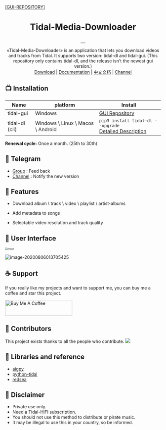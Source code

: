 <br>
    <a href="https://github.com/yaronzz/Tidal-Media-Downloader-PRO">[GUI-REPOSITORY]</a>
<br>
<div align="center">
  <h1>Tidal-Media-Downloader</h1>
  <a href="https://github.com/yaronzz/Tidal-Media-Downloader/blob/master/LICENSE">
    <img src="https://img.shields.io/github/license/yaronzz/Tidal-Media-Downloader.svg?style=flat-square" alt="">
  </a>
  <a href="https://github.com/yaronzz/Tidal-Media-Downloader/releases">
    <img src="https://img.shields.io/github/v/release/yaronzz/Tidal-Media-Downloader.svg?style=flat-square" alt="">
  </a>
  <a href="https://www.python.org/">
    <img src="https://img.shields.io/github/issues/yaronzz/Tidal-Media-Downloader.svg?style=flat-square" alt="">
  </a>
  <a href="https://github.com/yaronzz/Tidal-Media-Downloader">
    <img src="https://img.shields.io/github/downloads/yaronzz/Tidal-Media-Downloader/total?label=tidal-gui%20download" alt="">
  </a>
  <a href="https://pypi.org/project/tidal-dl/">
    <img src="https://img.shields.io/pypi/dm/tidal-dl?label=tidal-dl%20download" alt="">
  </a>
</div>
<p align="center">
  «Tidal-Media-Downloader» is an application that lets you download videos and tracks from Tidal. It supports two version: tidal-dl and tidal-gui. (This repository only contains tidal-dl, and the release isn't the newest gui version.)
    <br>
        <a href="https://github.com/yaronzz/Tidal-Media-Downloader-PRO/releases">Download</a> |
        <a href="https://yaronzz.top/post/tidal_dl_installation/">Documentation</a> |
        <a href="https://yaronzz.top/post/tidal_dl_installation_chn/">中文文档</a> |
        <a href="https://t.me/Tidal_Media_Downloader">Channel</a>
    <br>
</p>

## 📺 Installation 
| Name           | platform                          | Install                                                      |
| -------------- | --------------------------------- | ------------------------------------------------------------ |
| tidal-gui      | Windows                           | [GUI Repository](https://github.com/yaronzz/Tidal-Media-Downloader-PRO) |
| tidal-dl (cli) | Windows \ Linux \ Macos \ Android | ```pip3 install tidal-dl --upgrade```<br />[Detailed Description](https://yaronzz.top/post/tidal_dl_installation/#Install) |

**Renewal cycle:** Once a month. (25th to 30th)

## 📡 Telegram

- [Group](https://t.me/tidal_group) : Feed back
- [Channel](https://t.me/Tidal_Media_Downloader) : Notify the new version 

## 🤖 Features
- Download album \ track \ video \ playlist \ artist-albums

- Add metadata to songs

- Selectable video resolution and track quality

## 💽 User Interface

<img src="https://i.loli.net/2020/08/19/gqW6zHI1SrKlomC.png" alt="image" style="zoom: 50%;" />

![image-20200806013705425](https://i.loli.net/2020/08/06/sPLowIlCGyOdpVN.png)

## ☕ Support

If you really like my projects and want to support me, you can buy me a coffee and star this project. 

<a href="https://www.buymeacoffee.com/yaronzz" target="_blank"><img src="https://cdn.buymeacoffee.com/buttons/arial-orange.png" alt="Buy Me A Coffee" style="height: 51px !important;width: 217px !important;" ></a>

## 🎂 Contributors
This project exists thanks to all the people who contribute. 
<a href="https://github.com/yaronzz/Tidal-Media-Downloader/graphs/contributors"><img src="https://opencollective.com/Tidal-Media-Downloader/contributors.svg?width=890" /></a>

## 🎨 Libraries and reference

- [aigpy](https://github.com/yaronzz/AIGPY)
- [python-tidal](https://github.com/tamland/python-tidal)
- [redsea](https://github.com/redsudo/RedSea)

## 📜 Disclaimer
- Private use only.
- Need a Tidal-HIFI subscription. 
- You should not use this method to distribute or pirate music.
- It may be illegal to use this in your country, so be informed.
